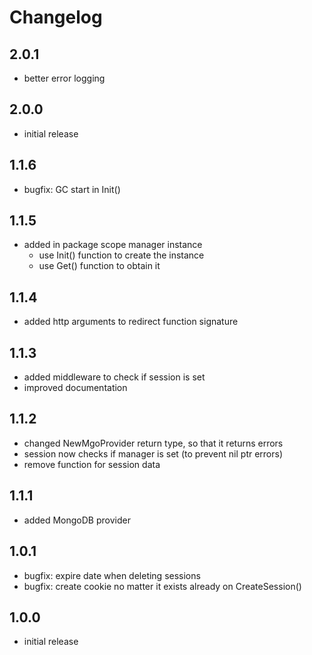 # Changelog

## 2.0.1

* better error logging

## 2.0.0

* initial release

## 1.1.6

* bugfix: GC start in Init()

## 1.1.5

* added in package scope manager instance
    - use Init() function to create the instance
    - use Get() function to obtain it

## 1.1.4

* added http arguments to redirect function signature

## 1.1.3

* added middleware to check if session is set
* improved documentation

## 1.1.2

* changed NewMgoProvider return type, so that it returns errors
* session now checks if manager is set (to prevent nil ptr errors)
* remove function for session data

## 1.1.1

* added MongoDB provider

## 1.0.1

* bugfix: expire date when deleting sessions
* bugfix: create cookie no matter it exists already on CreateSession()

## 1.0.0

* initial release
